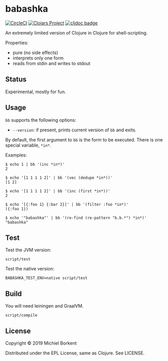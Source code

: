 # babashka

[![CircleCI](https://circleci.com/gh/borkdude/babashka/tree/master.svg?style=shield)](https://circleci.com/gh/borkdude/babashka/tree/master)
[![Clojars Project](https://img.shields.io/clojars/v/borkdude/babashka.svg)](https://clojars.org/borkdude/babashka)
[![cljdoc badge](https://cljdoc.org/badge/borkdude/babashka)](https://cljdoc.org/d/borkdude/babashka/CURRENT)

An extremely limited version of Clojure in Clojure for shell-scripting.

Properties:

- pure (no side effects)
- interprets only one form
- reads from stdin and writes to stdout

## Status

Experimental, mostly for fun.

## Usage

`bb` supports the following options:

   - `--version`: if present, prints current version of `bb` and exits.

By default, the first argument to `bb` is the form to be executed. There is one
special variable, `*in*`.

Examples:

``` shellsession
$ echo 1 | bb '(inc *in*)'
2

$ echo '[1 1 1 1 2]' | bb '(vec (dedupe *in*))'
[1 2]

$ echo '[1 1 1 1 2]' | bb '(inc (first *in*))'
2

$ echo '[{:foo 1} {:bar 2}]' | bb '(filter :foo *in*)'
({:foo 1})

$ echo '"babashka"' | bb '(re-find (re-pattern "b.b.*") *in*)'
"babashka"
```

## Test

Test the JVM version:

    script/test

Test the native version:

    BABASHKA_TEST_ENV=native script/test

## Build

You will need leiningen and GraalVM.

    script/compile

## License

Copyright © 2019 Michiel Borkent

Distributed under the EPL License, same as Clojure. See LICENSE.
